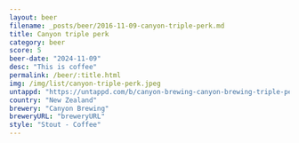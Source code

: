 ```yaml
---
layout: beer
filename: _posts/beer/2016-11-09-canyon-triple-perk.md
title: Canyon triple perk
category: beer
score: 5
beer-date: "2024-11-09"
desc: "This is coffee"
permalink: /beer/:title.html
img: /img/list/canyon-triple-perk.jpeg
untappd: "https://untappd.com/b/canyon-brewing-canyon-brewing-triple-perk-coffee-milk-stout/5402066"
country: "New Zealand"
brewery: "Canyon Brewing"
breweryURL: "breweryURL"
style: "Stout - Coffee"
---
```

